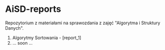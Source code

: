 # AiSD-reports

Repozytorium z materiałami na sprawozdania z zajęć "Algorytma i Struktury Danych". 

1. Algorytmy Sortowania - [report_1]
3. ... soon ...
